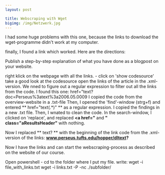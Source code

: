 ```yaml
---
layout: post

title: Webscraping with Wget
bigimg: /img/Netzwerk.jpg
---
```


I had some huge problems with this one, because the links to download the wget-programme didn't work at my computer. 

finally, I found a link which worked. Here are the directions:


Publish a step-by-step explanation of what you have done as a blogpost on your website.

right klick on the webpage with all the links. - click on 'show codesource'
take a good look at the codesource
open the links of the article in the .xml-version.
We nned to figure out a regular expression to filter out all the links from the code.
I found this one:  href="text?doc=Perseus%3atext%3a2006.05.0009
I copied the code from the overview-website in a .txt-file
Then, I opened the 'find'-window (strg+f) and entered ** href="text(.*)" ** as a regular expression.
I copied the findings in a new .txt file.
Then, I wnated to clean the code.
In the search-window, I clicked on 'replace', and replaced **<a href="** and **" class="aResultsHeader"** with nothing.

Now I replaced ** text? ** with the beginning of the link code from the .xml-version of the links: **www.perseus.tufts.edu/hopper/dltext?**

Now I have the links and can start the webscraping-process as described on the website of our course.

Open powershell - cd to the folder where I put my file. 
write:
wget -i file_with_links.txt
wget -i links.txt -P -nc ./subfolder/